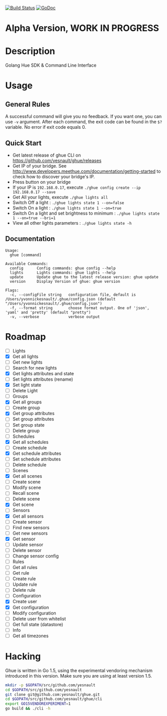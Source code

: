 [![Build Status](https://travis-ci.org/yesnault/ghue.svg?branch=master)](https://travis-ci.org/yesnault/ghue)
[![GoDoc](https://godoc.org/github.com/yesnault/ghue?status.svg)](https://godoc.org/github.com/yesnault/ghue)


# Alpha Version, WORK IN PROGRESS

# Description
Golang Hue SDK & Command Line Interface


# Usage

## General Rules

A successful command will give you no feedback. If you want one, you can use `-v` argument.
After each command, the exit code can be found in the `$?` variable. No error if exit code equals 0.

## Quick Start

- Get latest release of ghue CLI on https://github.com/yesnault/ghue/releases
- Get IP of your bridge. See http://www.developers.meethue.com/documentation/getting-started to check how to discover your bridge's IP.
- Press button on your bridge
- If your IP is `192.168.0.17`, execute `./ghue config create --ip 192.168.0.17 --save`
- Get All your lights, execute `./ghue lights all`
- Switch Off a light : `./ghue lights state 1 --on=false`
- Switch On a light : `./ghue lights state 1 --on=true`
- Switch On a light and set brightness to minimum : `./ghue lights state 1 --on=true --bri=1`
- View all other lights parameters : `./ghue lights state -h`


## Documentation

```
Usage:
  ghue [command]

Available Commands:
  config      Config commands: ghue config --help
  lights      Lights commands: ghue lights --help
  update      Update ghue to the latest release version: ghue update
  version     Display Version of ghue: ghue version

Flags:
  -c, --configFile string   configuration file, default is /Users/yvonnickesnault/.ghue/config.json (default "/Users/yvonnickesnault/.ghue/config.json")
  -f, --format string       choose format output. One of 'json', 'yaml' and 'pretty' (default "pretty")
  -v, --verbose             verbose output
```

# Roadmap

- [ ] Lights
 - [X] Get all lights
 - [ ] Get new lights
 - [ ] Search for new lights
 - [X] Get lights attributes and state
 - [ ] Set lights attributes (rename)
 - [X] Set light state
 - [ ] Delete Light
- [ ] Groups
 - [X] Get all groups
 - [ ] Create group
 - [X] Get group attributes
 - [ ] Set group attributes
 - [ ] Set group state
 - [ ] Delete group
- [ ] Schedules
 - [X] Get all schedules
 - [ ] Create schedule
 - [X] Get schedule attributes
 - [ ] Set schedule attributes
 - [ ] Delete schedule
- [ ] Scenes
 - [X] Get all scenes
 - [ ] Create scene
 - [ ] Modify scene
 - [ ] Recall scene
 - [ ] Delete scene
 - [X] Get scene
- [ ] Sensors
 - [X] Get all sensors
 - [ ] Create sensor
 - [ ] Find new sensors
 - [ ] Get new sensors
 - [X] Get sensor
 - [ ] Update sensor
 - [ ] Delete sensor
 - [ ] Change sensor config
- [ ] Rules
 - [ ] Get all rules
 - [ ] Get rule
 - [ ] Create rule
 - [ ] Update rule
 - [ ] Delete rule
- [ ] Configuration
 - [X] Create user
 - [X] Get configuration
 - [ ] Modify configuration
 - [ ] Delete user from whitelist
 - [ ] Get full state (datastore)
- [ ] Info
 - [ ] Get all timezones

# Hacking

Ghue is written in Go 1.5, using the experimental vendoring
mechanism introduced in this version. Make sure you are using at least
version 1.5.

```bash
mkdir -p $GOPATH/src/github.com/yesnault
cd $GOPATH/src/github.com/yesnault
git clone git@github.com:yesnault/ghue.git
cd $GOPATH/src/github.com/yesnault/ghue/cli
export GO15VENDOREXPERIMENT=1
go build && ./cli -h
```
